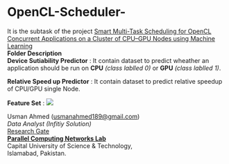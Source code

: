 # OpenCL-Scheduler-
It is the subtask of the project [Smart Multi-Task Scheduling for OpenCL Concurrent Applications on a Cluster of CPU–GPU Nodes using Machine Learning](https://goo.gl/mybEwJ)<br />
**Folder Description**<br />
**Device Sutiability Predictor** : It contain dataset to predict wheather an application should be run on **CPU** *(class lablled 0)* or **GPU** *(class lablled 1)*.

**Relative Speed up Predictor** : It contain dataset to predict relative speedup of CPU/GPU single Node.

**Feature Set** : 
![](https://github.com/usman189/OpenCL-Scheduler-/blob/master/Feature%20Set/1.PNG)

Usman Ahmed (usmanahmed189@gmail.com)<br />
*Data Analyst (Infitiy Solution)*<br />
[Research Gate](usmanahmed189@gmail.com)<br />
**[Parallel Computing Networks Lab](http://www.pcn.net.pk/)**<br />
Capital University of Science & Technology, <br />
Islamabad, Pakistan.
